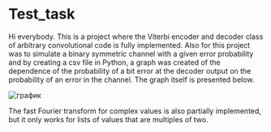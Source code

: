 # Test_task
Hi everybody. This is a project where the Viterbi encoder and decoder class of arbitrary convolutional code is fully implemented. Also for this project was to simulate a binary symmetric channel with a given error probability and by creating a csv file in Python, a graph was created of the dependence of the probability of a bit error at the decoder output
on the probability of an error in the channel. The graph itself is presented below.


![график](https://github.com/KevGen6908/Test_task/assets/116305013/87463ba7-892c-4062-a149-a77f6fbb688b)


The fast Fourier transform for complex values is also partially implemented, but it only works for lists of values that are multiples of two.
